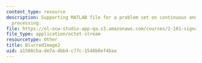 ```yaml
---
content_type: resource
description: Supporting MATLAB file for a problem set on continuous and discrete signal
  processing.
file: https://ol-ocw-studio-app-qa.s3.amazonaws.com/courses/2-161-signal-processing-continuous-and-discrete-fall-2008/a1508cbade7adbb4c77c1548b6ef4baa_BlurredImage2.mat
file_type: application/octet-stream
resourcetype: Other
title: BlurredImage2
uid: a1508cba-de7a-dbb4-c77c-1548b6ef4baa
---
```

